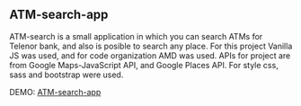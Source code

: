 ## ATM-search-app

ATM-search is a small application in which you can search ATMs for Telenor bank, and also is posible to search any place. 
For this project Vanilla JS was used, and for code organization AMD was used. APIs for project are from Google Maps-JavaScript API, and 
Google Places API. For style css, sass and bootstrap were used.


DEMO: [ATM-search-app](https://stevant90.github.io/ATM-search-app/)
